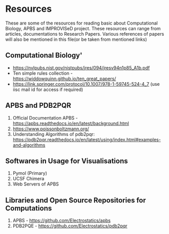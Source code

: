 # Resources

These are some of the resources for reading basic about Computational Biology, APBS and IMPROVISeD project.
These resources can range from articles, documentations to Research Papers. Various references of papers will also be mentioned in this file(or be taken from mentioned links)

## Computational Biology'
- https://nvlpubs.nist.gov/nistpubs/jres/094/jresv94n1p85_A1b.pdf
- Ten simple rules collection - https://widdowquinn.github.io/ten_great_papers/
- https://link.springer.com/protocol/10.1007/978-1-59745-524-4_7 (use iisc mail id for access if required)
  
## APBS and PDB2PQR

1. Official Documentation APBS - https://apbs.readthedocs.io/en/latest/background.html
2. https://www.poissonboltzmann.org/
3. Understanding Algorithms of pdb2pqr: https://pdb2pqr.readthedocs.io/en/latest/using/index.html#examples-and-algorithms

## Softwares in Usage for Visualisations

1. Pymol (Primary)
2. UCSF Chimera
3. Web Servers of APBS

## Libraries and Open Source Repositories for Computations

1. APBS - https://github.com/Electrostatics/apbs
2. PDB2PQE - https://github.com/Electrostatics/pdb2pqr
